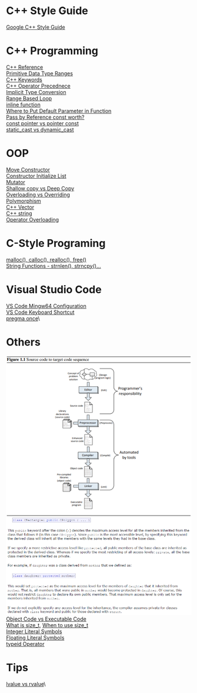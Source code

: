 # C++ Style Guide
[Google C++ Style Guide](https://google.github.io/styleguide/cppguide.html)
# C++ Programming
[C++ Reference](http://www.cplusplus.com/reference/)\
[Primitive Data Type Ranges](https://docs.microsoft.com/en-us/cpp/cpp/data-type-ranges?view=vs-2019)\
[C++ Keywords](https://en.cppreference.com/w/cpp/keyword)\
[C++ Operator Precednece](http://www.cplusplus.com/doc/tutorial/operators/)\
[Implicit Type Conversion](https://www.geeksforgeeks.org/type-conversion-in-c/)\
[Range Based Loop](https://www.geeksforgeeks.org/range-based-loop-c/)\
[inline function](https://www.geeksforgeeks.org/inline-functions-cpp/)\
[Where to Put Default Parameter in Function](https://stackoverflow.com/questions/2842928/default-value-of-function-parameter)\
[Pass by Reference const worth?](https://stackoverflow.com/questions/5060137/passing-as-const-and-by-reference-worth-it)\
[const pointer vs pointer const](https://stackoverflow.com/questions/21476869/constant-pointer-vs-pointer-to-constant)\
[static_cast vs dynamic_cast](https://stackoverflow.com/questions/332030/when-should-static-cast-dynamic-cast-const-cast-and-reinterpret-cast-be-used)
# OOP
[Move Constructor](https://www.udemy.com/course/beginning-c-plus-plus-programming/learn/lecture/9535596#overview)\
[Constructor Initialize List](https://www.geeksforgeeks.org/when-do-we-use-initializer-list-in-c/)\
[Mutator](https://en.wikipedia.org/wiki/Mutator_method)\
[Shallow copy vs Deep Copy](https://stackoverflow.com/Questions/2657810/deep-copy-vs-shallow-copy)\
[Overloading vs Overriding](https://www.geeksforgeeks.org/function-overloading-vs-function-overriding-in-cpp/)\
[Polymorphism](https://www.geeksforgeeks.org/polymorphism-in-c/)\
[C++ Vector](http://www.cplusplus.com/reference/vector/vector/begin/)\
[C++ string](http://www.cplusplus.com/reference/string/string/)\
[Operator Overloading](https://docs.microsoft.com/en-us/cpp/cpp/operator-overloading?view=vs-2019)
# C-Style Programing
[malloc(), calloc(), realloc(), free()](https://www.geeksforgeeks.org/dynamic-memory-allocation-in-c-using-malloc-calloc-free-and-realloc/)\
[String Functions - strnlen(), strncpy()...](https://en.wikibooks.org/wiki/C_Programming/String_manipulation)
# Visual Studio Code
[VS Code Mingw64 Configuration](https://code.visualstudio.com/docs/cpp/config-mingw)\
[VS Code Keyboard Shortcut](https://code.visualstudio.com/shortcuts/keyboard-shortcuts-windows.pdf)\
[pregma once](https://en.wikipedia.org/wiki/Pragma_once)\
# Others
![Compiler/Linker](/images/preprocessor_compile_link_sequence.png)\
![Inheritance Specified](/images/inheritance_specifier.png)\
[Object Code vs Executable Code](https://pediaa.com/what-is-the-difference-between-object-code-and-executable-code/)\
[What is size_t](https://www.geeksforgeeks.org/size_t-data-type-c-language/), [When to use size_t](https://stackoverflow.com/questions/1951519/should-i-use-stdsize-t-or-int-in-my-for-loops/1951662#1951662)\
[Integer Literal Symbols](https://en.cppreference.com/w/cpp/language/integer_literal)\
[Floating Literal Symbols](https://en.cppreference.com/w/cpp/language/floating_literal)\
[typeid Operator](https://docs.microsoft.com/en-us/cpp/cpp/typeid-operator?view=vs-2019)
# Tips
[lvalue vs rvalue](https://www.udemy.com/course/beginning-c-plus-plus-programming/learn/lecture/9535550#overview/)\
